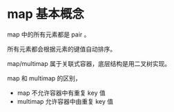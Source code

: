 # map 基本概念

map 中的所有元素都是 pair 。

所有元素都会根据元素的键值自动排序。

map/multimap 属于关联式容器，底层结构是用二叉树实现。

map 和 multimap 的区别，

- map 不允许容器中有重复 key 值
- multimap 允许容器中由重复 key 值


